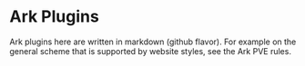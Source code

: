 # **Ark Plugins**

Ark plugins here are written in markdown (github flavor). For example on the general scheme that is supported by website styles, see the Ark PVE rules.
